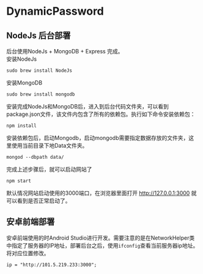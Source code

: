 # DynamicPassword
## NodeJs 后台部署

后台使用NodeJs + MongoDB + Express 完成。<br>
安装NodeJs <br>
```
sudo brew install NodeJs
```

安装MongoDB
```
sudo brew install mongodb
```
安装完成NodeJs和MongoDB后，进入到后台代码文件夹，可以看到package.json文件，该文件内包含了所有的依赖包。执行如下命令安装依赖包：
```
npm install
```
安装依赖包后，启动Mongodb，启动mongodb需要指定数据存放的文件夹，这里使用当前目录下地Data文件夹。
```
mongod --dbpath data/
```
完成上述步骤后，就可以启动网站了
```
npm start
```
默认情况网站启动使用的3000端口，在浏览器里面打开 http://127.0.0.1:3000 就可以看到是否正常启动了。
## 安卓前端部署
安卓前端使用的时Android Studio进行开发。需要注意的是在NetworkHelper类中指定了服务器的IP地址，部署后台之后，使用`ifconfig`查看当前服务器ip地址。将对应位置修改。
```
ip = "http://101.5.219.233:3000";
```
